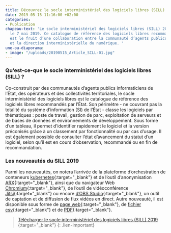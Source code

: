 ```yaml
---
title: Découvrez le socle interministériel des logiciels libres (SILL) 2019
date: 2019-05-15 11:16:00 +02:00
categories:
- Publication
chapeau-text: 'Le socle interministériel des logiciels libres (SILL) 2019 a été publié
  le 7 mai 2019. Ce catalogue de référence des logiciels libres recommandés par l’État
  est le fruit d’une collaboration entre la communauté d’agents publics informaticiens
  et la direction interministérielle du numérique. '
une-ou-diaporama:
- image: "/uploads/20190515_Article_SILL-01.jpg"
---
```


### Qu’est-ce-que le socle interministériel des logiciels libres (SILL) ? 

Co-construit par des communautés d’agents publics informaticiens de l’État, des opérateurs et des collectivités territoriales, le socle interministériel des logiciels libres est le catalogue de référence des logiciels libres recommandés par l’État. Son périmètre  - ne couvrant pas la totalité du système d’information (SI) de l’État - classe les logiciels par thématiques : poste de travail, gestion de parc, exploitation de serveurs et de bases de données et environnements de développement. Sous forme d’un tableau, il permet d’identifier rapidement le logiciel et la version préconisés grâce à un classement par fonctionnalité ou par cas d’usage. Il est également possible de consulter l’état d’avancement du statut d’un logiciel, selon qu’il est en cours d’observation, recommandé ou en fin de recommandation.

### Les nouveautés du SILL 2019

Parmi les nouveautés, on notera l’arrivée de la plateforme d’orchestration de conteneurs [kubernetes](https://kubernetes.io/){:target="_blank"} et de l’outil d’anonymisation [ARX](https://arx.deidentifier.org/){:target="_blank"}, ainsi que du navigateur Web [Chromium](https://fr.wikipedia.org/wiki/Chromium){:target="_blank"}, de l’outil de vidéoconférence [Jitsi](https://jitsi.org/){:target="_blank"} ou encore [d’OBS Studio](https://obsproject.com/fr){:target="_blank"}, un outil de captation et de diffusion de flux vidéos en direct. Autre nouveauté, il est disponible sous forme de [page web](https://disic.github.io/sill/2019/){:target="_blank"}, de [fichier csv](https://disic.github.io/sill/2019/sill-2019.csv){:target="_blank"} et de [PDF](https://disic.github.io/sill/2019/sill-2019.pdf){:target="_blank"}.

> [Télécharger le socle interministériel des logiciels libres (SILL) 2019 ](https://www.mim-libre.fr/wp-content/uploads/2019/05/sill-2019-pub.pdf){:target="_blank"} 
{: .lien-important}

